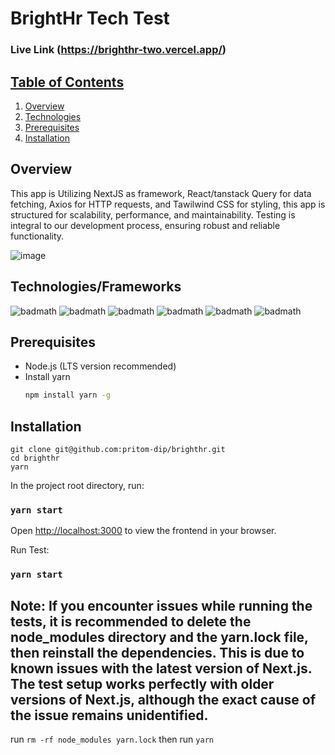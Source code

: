 # BrightHr Tech Test

### Live Link (https://brighthr-two.vercel.app/)

## <u>Table of Contents</u>

1. [Overview](#overview)
2. [Technologies](#technologiesframeworks)
3. [Prerequisites](#prerequisites)
4. [Installation](#installation)

## Overview

This app is Utilizing NextJS as framework, React/tanstack Query for data fetching, Axios for HTTP requests, and Tawilwind CSS for styling, this app is structured for scalability, performance, and maintainability. Testing is integral to our development process, ensuring robust and reliable functionality.

![image](https://i.ibb.co/554xQyX/brightHr.png)

## Technologies/Frameworks

![badmath](https://img.shields.io/badge/next-red)
![badmath](https://img.shields.io/badge/React-red)
![badmath](https://img.shields.io/badge/Typescript-red)
![badmath](https://img.shields.io/badge/tanstack_query-red)
![badmath](https://img.shields.io/badge/tailwind-red)
![badmath](https://img.shields.io/badge/tanstack_table-red)

## Prerequisites

- Node.js (LTS version recommended)
- Install yarn
  ```sh
  npm install yarn -g
  ```

## Installation

```
git clone git@github.com:pritom-dip/brighthr.git
cd brighthr
yarn
```

In the project root directory, run:

### `yarn start`

Open [http://localhost:3000](http://localhost:3000) to view the frontend in your browser.

Run Test:

### `yarn start`

## <b>Note:</b> If you encounter issues while running the tests, it is recommended to delete the node_modules directory and the yarn.lock file, then reinstall the dependencies. This is due to known issues with the latest version of Next.js. The test setup works perfectly with older versions of Next.js, although the exact cause of the issue remains unidentified.

run
`rm -rf node_modules yarn.lock`
then run
`yarn`
